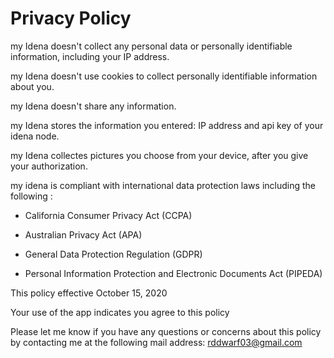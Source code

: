 
# Privacy Policy
  
my Idena doesn't collect any personal data or personally identifiable information, including your IP address.

my Idena doesn't use cookies to collect personally identifiable information about you.

my Idena doesn't share any information.

my Idena stores the information you entered: IP address and api key of your idena node.

my Idena collectes pictures you choose from your device, after you give your authorization.

my idena is compliant with international data protection laws including the following :

* California Consumer Privacy Act (CCPA)

* Australian Privacy Act (APA)

* General Data Protection Regulation (GDPR)

* Personal Information Protection and Electronic Documents Act (PIPEDA)

This policy effective October 15, 2020

Your use of the app indicates you agree to this policy

Please let me know if you have any questions or concerns about this policy by contacting me at the following mail address: rddwarf03@gmail.com